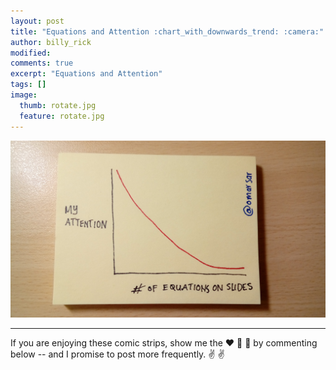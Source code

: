 ```yaml
---
layout: post
title: "Equations and Attention :chart_with_downwards_trend: :camera:"
author: billy_rick
modified:
comments: true
excerpt: "Equations and Attention"
tags: []
image:
  thumb: rotate.jpg
  feature: rotate.jpg
---
```


![alt text](https://github.com/omarsar/omarsar.github.io/blob/master/images/equations.jpg?raw=true "rotation dilemma")

---
If you are enjoying these comic strips, show me the :heart: :blue_heart: :green_heart: by commenting below -- and I promise to post more frequently. :v: :v:
